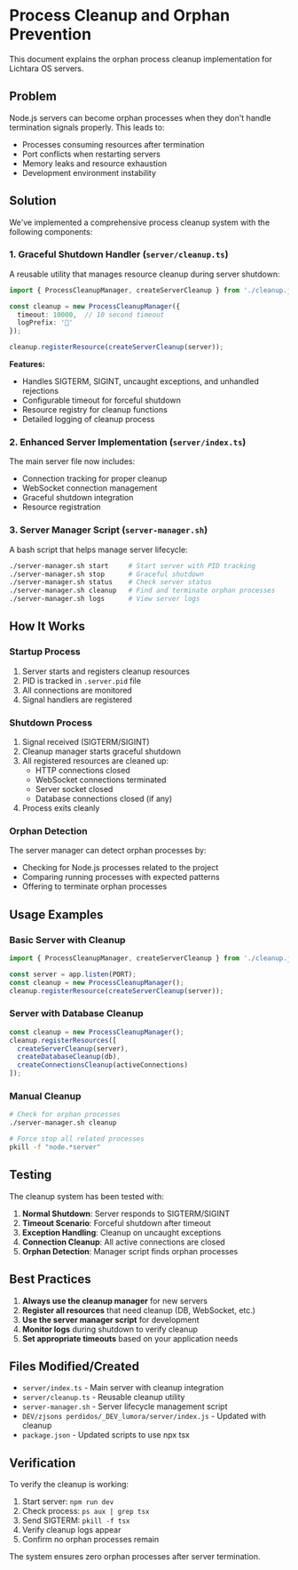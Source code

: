 # Process Cleanup and Orphan Prevention

This document explains the orphan process cleanup implementation for Lichtara OS servers.

## Problem

Node.js servers can become orphan processes when they don't handle termination signals properly. This leads to:

- Processes consuming resources after termination
- Port conflicts when restarting servers
- Memory leaks and resource exhaustion
- Development environment instability

## Solution

We've implemented a comprehensive process cleanup system with the following components:

### 1. Graceful Shutdown Handler (`server/cleanup.ts`)

A reusable utility that manages resource cleanup during server shutdown:

```typescript
import { ProcessCleanupManager, createServerCleanup } from './cleanup.js';

const cleanup = new ProcessCleanupManager({
  timeout: 10000,  // 10 second timeout
  logPrefix: '🌟'
});

cleanup.registerResource(createServerCleanup(server));
```

**Features:**
- Handles SIGTERM, SIGINT, uncaught exceptions, and unhandled rejections
- Configurable timeout for forceful shutdown
- Resource registry for cleanup functions
- Detailed logging of cleanup process

### 2. Enhanced Server Implementation (`server/index.ts`)

The main server file now includes:

- Connection tracking for proper cleanup
- WebSocket connection management
- Graceful shutdown integration
- Resource registration

### 3. Server Manager Script (`server-manager.sh`)

A bash script that helps manage server lifecycle:

```bash
./server-manager.sh start     # Start server with PID tracking
./server-manager.sh stop      # Graceful shutdown
./server-manager.sh status    # Check server status
./server-manager.sh cleanup   # Find and terminate orphan processes
./server-manager.sh logs      # View server logs
```

## How It Works

### Startup Process
1. Server starts and registers cleanup resources
2. PID is tracked in `.server.pid` file
3. All connections are monitored
4. Signal handlers are registered

### Shutdown Process
1. Signal received (SIGTERM/SIGINT)
2. Cleanup manager starts graceful shutdown
3. All registered resources are cleaned up:
   - HTTP connections closed
   - WebSocket connections terminated
   - Server socket closed
   - Database connections closed (if any)
4. Process exits cleanly

### Orphan Detection
The server manager can detect orphan processes by:
- Checking for Node.js processes related to the project
- Comparing running processes with expected patterns
- Offering to terminate orphan processes

## Usage Examples

### Basic Server with Cleanup
```typescript
import { ProcessCleanupManager, createServerCleanup } from './cleanup.js';

const server = app.listen(PORT);
const cleanup = new ProcessCleanupManager();
cleanup.registerResource(createServerCleanup(server));
```

### Server with Database Cleanup
```typescript
const cleanup = new ProcessCleanupManager();
cleanup.registerResources([
  createServerCleanup(server),
  createDatabaseCleanup(db),
  createConnectionsCleanup(activeConnections)
]);
```

### Manual Cleanup
```bash
# Check for orphan processes
./server-manager.sh cleanup

# Force stop all related processes
pkill -f "node.*server"
```

## Testing

The cleanup system has been tested with:

1. **Normal Shutdown**: Server responds to SIGTERM/SIGINT
2. **Timeout Scenario**: Forceful shutdown after timeout
3. **Exception Handling**: Cleanup on uncaught exceptions
4. **Connection Cleanup**: All active connections are closed
5. **Orphan Detection**: Manager script finds orphan processes

## Best Practices

1. **Always use the cleanup manager** for new servers
2. **Register all resources** that need cleanup (DB, WebSocket, etc.)
3. **Use the server manager script** for development
4. **Monitor logs** during shutdown to verify cleanup
5. **Set appropriate timeouts** based on your application needs

## Files Modified/Created

- `server/index.ts` - Main server with cleanup integration
- `server/cleanup.ts` - Reusable cleanup utility
- `server-manager.sh` - Server lifecycle management script
- `DEV/zjsons perdidos/_DEV_lumora/server/index.js` - Updated with cleanup
- `package.json` - Updated scripts to use npx tsx

## Verification

To verify the cleanup is working:

1. Start server: `npm run dev`
2. Check process: `ps aux | grep tsx`
3. Send SIGTERM: `pkill -f tsx`
4. Verify cleanup logs appear
5. Confirm no orphan processes remain

The system ensures zero orphan processes after server termination.